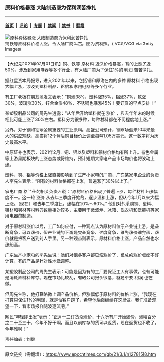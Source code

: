 ### 原料价格暴涨 大陆制造商为保利润苦挣扎

---

#### [首页](../../../..?n12781518) &nbsp;|&nbsp; [评论](../../../../../epoch-comment?n12781518) &nbsp;|&nbsp; [专题](../../../../../epoch-special?n12781518) &nbsp;|&nbsp; [禁闻](../../../../../epoch-news?n12781518) &nbsp;|&nbsp; [禁书](../../../../../books?n12781518) &nbsp;|&nbsp; [翻墙](https://github.com/gfw-breaker/nogfw/blob/master/README.md?n12781518)


<div><img alt="原料价格暴涨 大陆制造商为保利润苦挣扎" class="attachment-djy_600_400 size-djy_600_400 wp-post-image" src="https://i.epochtimes.com/assets/uploads/2018/06/GettyImages-967172244-600x400.jpg"/>
<div class="caption">
 铜铁等原材料价格大涨，令大陆厂商叫苦。图为资料照。( VCG/VCG via Getty Images)
</div></div><hr/><div class="post_content" id="artbody" itemprop="articleBody">
 <!-- article content begin -->
 <p>
  【大纪元2021年03月01日讯】铜、铁等
  <ok href="https://www.epochtimes.com/gb/tag/%E5%8E%9F%E6%9D%90%E6%96%99.html">
   原材料
  </ok>
  近来价格暴涨，有的上涨了近50%，涉及到家用电器等多个行业，有大陆厂商为了保住1%的
  <ok href="https://www.epochtimes.com/gb/tag/%E5%88%A9%E6%B6%A6.html">
   利润
  </ok>
  苦苦挣扎。
 </p>
 <p>
  据红星资本局报导，进入2021年以来，包括铜和原油在内的多种
  <ok href="https://www.epochtimes.com/gb/tag/%E5%8E%9F%E6%9D%90%E6%96%99.html">
   原材料
  </ok>
  价格出现大幅上涨，涉及到塑料制品、轮胎和家用电器等多个行业。
 </p>
 <p>
  有工厂老板在朋友圈发文表示：“铜涨38%，塑料涨35%，铝涨37%，铁涨30%，玻璃涨30%，锌合金涨48%，不锈钢也暴涨45%！要订货的早点安排！”
 </p>
 <p>
  某塑胶制品公司的周先生透露：“从年后开始塑料就在
  <ok href="https://www.epochtimes.com/gb/tag/%E6%B6%A8%E4%BB%B7.html">
   涨价
  </ok>
  ，和去年年末的时候相比可能上涨了30%左右。塑料分为很多种，每种材料都在不同程度地上涨。”
 </p>
 <p>
  另外，对于铜和铝等金属重要的工业原料。高盛公司预计，铜市场迎来10年来最大的供应短缺，高盛将12个月后铜目标价上调至每吨1.05万美元。这一数字将为历史最高水平。
 </p>
 <p>
  中原证券也表示，2021年2月，铜、铝以及塑料和钢材价格均有所上升。有色金属等上游周期板块的上涨态势或将维持，预计短期大家电产品市场均价也将波动上涨。
 </p>
 <p>
  塑料、铜、铝等价格上涨直接影响到了生产小家电的厂商，广东某家电企业的负责人李先生表示：“所有的材料价格都在上涨，普遍涨了30%以上了。”
 </p>
 <p>
  <ok href="https://www.epochtimes.com/gb/tag/%E5%AE%B6%E7%94%B5%E5%8E%82%E5%95%86.html">
   家电厂商
  </ok>
  格兰仕的相关负责人说：“原材料价格出现了普遍上涨，每种材料上涨幅度不一。这一轮
  <ok href="https://www.epochtimes.com/gb/tag/%E6%B6%A8%E4%BB%B7.html">
   涨价
  </ok>
  从去年三季度开始的，逐步温和上涨，但从今年1月以来大幅上涨。（现在）和去年二季度比，涨幅在20%～60%。” 他们对外采购铜、塑料、铝材和钢材等材料的数量相对较多，主要用于微波炉、冰箱、洗衣机和洗碗机等家用电器的制造。
 </p>
 <p>
  对于原材料涨价以后，工厂如何应付，一种观点认为原材料位于产业链上游，是垄断竞争，可以涨价，但产业链的下游是完全竞争、过度竞争，谁先涨价谁完蛋，涨价就是把客户送到别人手里。另一种观点则表示，原材料价格上涨，产品自然也水涨船高。
 </p>
 <p>
  广东生产小家电的李先生说：他们对很多客户都已经涨价了，但总的涨价幅度不好计算，有的产品是针对性地做调整。
 </p>
 <p>
  某塑胶制品公司的周先生表示：可能是因为有的工厂要保证工人有事做，也有可能是消耗原材料库存。现在市场比较乱，有的公司报价很低，就是不要
  <ok href="https://www.epochtimes.com/gb/tag/%E5%88%A9%E6%B6%A6.html">
   利润
  </ok>
  也在做。
 </p>
 <p>
  但周先生称，他打算略微上调产品价格，但涨幅低于原材料的价格上涨，“我现在打算只保住1%的利润，就是怕客户跑了，希望他后面继续在这里做。我们准备观望一下，看市场报价随波逐流吧。”
 </p>
 <p>
  网民“年轻即出发”表示：“正月十三订货没涨价，十六所有厂开始涨价，涨幅百分之二十至三十，今年不好干啊，而且以前库存的货可以返货，现在返货也不收了，今年难啊！”
 </p>
 <p>
  责任编辑：刘毅
 </p>
 <!-- article content end -->
 <div id="below_article_ad">
 </div>
</div>


---

原文链接（需翻墙）：https://www.epochtimes.com/gb/21/3/1/n12781518.htm